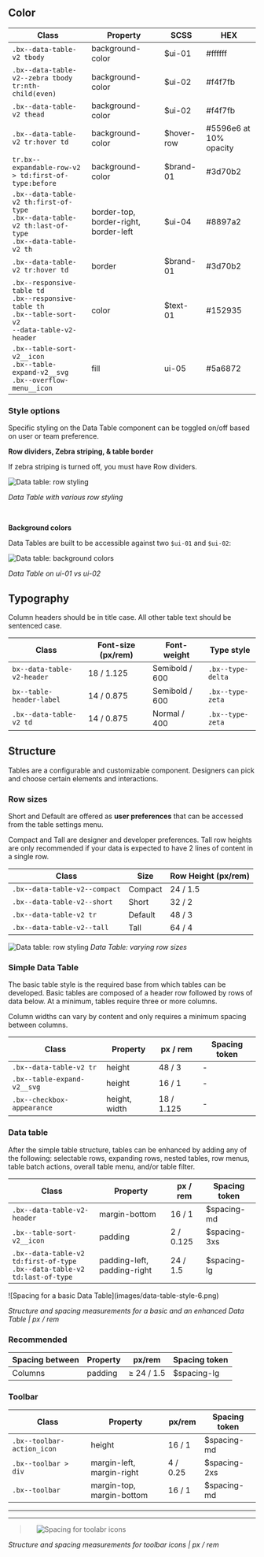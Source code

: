 ## Color

| Class                                                                                         | Property         | SCSS      | HEX       |
|-----------------------------------------------------------------------------------------------|------------------|-----------|-----------|
| `.bx--data-table-v2 tbody`                                                                    | background-color | $ui-01    | #ffffff   |
| `.bx--data-table-v2--zebra tbody tr:nth-child(even)`                                          | background-color | $ui-02    | #f4f7fb   |
| `.bx--data-table-v2 thead`                                                                    | background-color | $ui-02    |  #f4f7fb  |
| `.bx--data-table-v2 tr:hover td`                                                              | background-color | $hover-row | #5596e6 at 10% opacity   |
| `tr.bx--expandable-row-v2 > td:first-of-type:before`                                          | background-color | $brand-01  | #3d70b2   |
| `.bx--data-table-v2 th:first-of-type` </br> `.bx--data-table-v2 th:last-of-type` </br> `.bx--data-table-v2 th`   | border-top, border-right, border-left|  $ui-04   |  #8897a2  |
| `.bx--data-table-v2 tr:hover td`                                                              | border           | $brand-01  | #3d70b2   |
| `.bx--responsive-table td` </br> `.bx--responsive-table th` </br> `.bx--table-sort-v2` </br> `--data-table-v2-header`   | color            | $text-01   | #152935   |
| `.bx--table-sort-v2__icon` </br> `.bx--table-expand-v2__svg` </br> `.bx--overflow-menu__icon` | fill             | ui-05      | #5a6872   |


### Style options
Specific styling on the Data Table component can be toggled on/off based on user or team preference.

**Row dividers, Zebra striping, & table border**

If zebra striping is turned off, you must have Row dividers.

![Data table: row styling](images/data-table-style-1.png)

_Data Table with various row styling_

<br/>

**Background colors**

Data Tables are built to be accessible against two `$ui-01` and `$ui-02`:

![Data table: background colors](images/data-table-style-2.png)

_Data Table on ui-01 vs ui-02_

## Typography
Column headers should be in title case. All other table text should be sentenced case.

| Class                      | Font-size (px/rem)| Font-weight    | Type style       |
|----------------------------|-------------------|----------------|------------------|
| `bx--data-table-v2-header` | 18 / 1.125        | Semibold / 600 | `.bx--type-delta`|
| `bx--table-header-label`   | 14 / 0.875        | Semibold / 600 | `.bx--type-zeta` |
| `.bx--data-table-v2 td`    | 14 / 0.875        | Normal / 400   | `.bx--type-zeta` |


## Structure
Tables are a configurable and customizable component. Designers can pick and choose certain elements and interactions.

### Row sizes
Short and Default are offered as **user preferences** that can be accessed from the table settings menu.

Compact and Tall are designer and developer preferences. Tall row heights are only recommended if your data is expected to have 2 lines of content in a single row.


|Class                        | Size     | Row Height (px/rem) |
|-----------------------------|----------| --------------------|
|`.bx--data-table-v2--compact`| Compact  |  24 / 1.5           |
|`.bx--data-table-v2--short`  | Short    |  32 / 2             |
|`.bx--data-table-v2 tr`      | Default  |  48 / 3             |
|`.bx--data-table-v2--tall`   | Tall     |  64 / 4             |


![Data table: row styling](images/data-table-style-3.png)
_Data Table: varying row sizes_


### Simple Data Table
The basic table style is the required base from which tables can be developed. Basic tables are composed of a header row followed by rows of data below. At a minimum, tables require three or more columns.

Column widths can vary by content and only requires a minimum spacing between columns.

| Class                      | Property      | px / rem  | Spacing token |
|----------------------------|---------------|-----------|---------------|
| `.bx--data-table-v2 tr`    | height        | 48 / 3    | -             |
| `.bx--table-expand-v2__svg`| height        | 16 / 1    | -             |
| `.bx--checkbox-appearance` | height, width | 18 / 1.125| -             |


### Data table
After the simple table structure, tables can be enhanced by adding any of the following: selectable rows, expanding rows, nested tables, row menus, table batch actions, overall table menu, and/or table filter.

| Class                                                                            | Property                     | px / rem   | Spacing token |
|----------------------------------------------------------------------------------|------------------------------|------------|---------------|
|`.bx--data-table-v2-header`                                                       | margin-bottom                | 16 / 1     | $spacing-md   |
|`.bx--table-sort-v2__icon`                                                        | padding                      | 2 / 0.125  | $spacing-3xs  |
|`.bx--data-table-v2 td:first-of-type` </br>  `.bx--data-table-v2 td:last-of-type` | padding-left, padding-right  | 24  / 1.5  | $spacing-lg   |


<div data-insert-component="ImageGrid">
  <div>
![Spacing for a basic Data Table](images/data-table-style-6.png)
</div>
</div>


_Structure and spacing measurements for a basic and an enhanced Data Table | px / rem_

### Recommended

| Spacing between         | Property  |  px/rem    | Spacing token |
|-------------------------|-----------|------------|---------------|
| Columns                 | padding   | ≥ 24 / 1.5 | $spacing-lg   |


### Toolbar

| Class                      | Property                  | px/rem  | Spacing token|
|----------------------------|---------------------------|---------|--------------|
| `.bx--toolbar-action_icon` | height                    | 16 / 1  | $spacing-md  |
| `.bx--toolbar > div`       | margin-left, margin-right | 4 / 0.25| $spacing-2xs |
| `.bx--toolbar`             | margin-top, margin-bottom | 16 / 1  | $spacing-md  |

<!-- Note: broken down by individual icons -->

---
***
> 
![Spacing for toolabr icons](images/data-table-style-7.png)

_Structure and spacing measurements for toolbar icons | px / rem_
